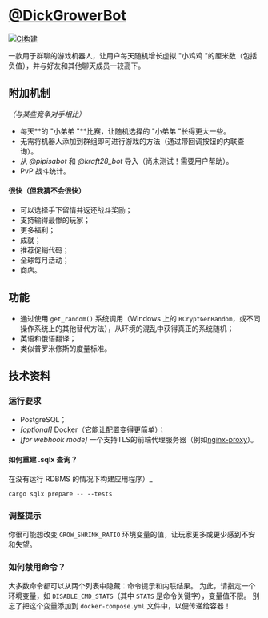 [@DickGrowerBot](https://t.me/DickGrowerBot)
============================================

[![CI构建](https://github.com/kozalosev/DickGrowerBot/actions/workflows/ci-build.yaml/badge.svg?branch=main&event=push)](https://github.com/kozalosev/DickGrowerBot/actions/workflows/ci-build.yaml)

一款用于群聊的游戏机器人，让用户每天随机增长虚拟 "小鸡鸡 "的厘米数（包括负值），并与好友和其他聊天成员一较高下。

附加机制
--------------------
_（与某些竞争对手相比）_

* 每天**的 "小弟弟 "**比赛，让随机选择的 "小弟弟 "长得更大一些。
* 无需将机器人添加到群组即可进行游戏的方法（通过带回调按钮的内联查询）。
* 从 _@pipisabot_ 和 _@kraft28_bot_ 导入（尚未测试！需要用户帮助）。
* PvP 战斗统计。

#### 很快（但我猜不会很快）
* 可以选择手下留情并返还战斗奖励；
* 支持输得最惨的玩家；
* 更多福利；
* 成就；
* 推荐促销代码；
* 全球每月活动；
* 商店。

功能
--------
* 通过使用 `get_random()` 系统调用（Windows 上的 `BCryptGenRandom`，或不同操作系统上的其他替代方法），从环境的混乱中获得真正的系统随机；
* 英语和俄语翻译；
* 类似普罗米修斯的度量标准。

技术资料
---------------

### 运行要求
* PostgreSQL；
* _\[optional]_ Docker（它能让配置变得更简单）；
* _\[for webhook mode]_ 一个支持TLS的前端代理服务器（例如[nginx-proxy](https://github.com/nginx-proxy/nginx-proxy)）。

#### 如何重建 .sqlx 查询？
在没有运行 RDBMS 的情况下构建应用程序）_

```shell
cargo sqlx prepare -- --tests
```

### 调整提示

你很可能想改变 `GROW_SHRINK_RATIO` 环境变量的值，让玩家更多或更少感到不安和失望。

### 如何禁用命令？

大多数命令都可以从两个列表中隐藏：命令提示和内联结果。 为此，请指定一个环境变量，如 `DISABLE_CMD_STATS`（其中 `STATS` 是命令关键字），变量值不限。
别忘了把这个变量添加到 `docker-compose.yml` 文件中，以便传递给容器！

